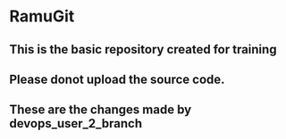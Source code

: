 # RamuGit
## This is the basic repository created for training
## Please donot upload the source code.
## These are the changes made by devops_user_2_branch
